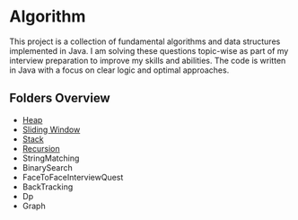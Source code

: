 # Algorithm

This project is a collection of fundamental algorithms and data structures implemented in Java. I am solving these questions topic-wise as part of my interview preparation to improve my skills and abilities. The code is written in Java with a focus on clear logic and optimal approaches.

## Folders Overview

- [Heap](src/Heap/) 
- [Sliding Window](src/SlidingWindow)
- [Stack](src/Stack)
- [Recursion](src/Recusion)
- StringMatching
- BinarySearch
- FaceToFaceInterviewQuest
- BackTracking
- Dp
- Graph 






